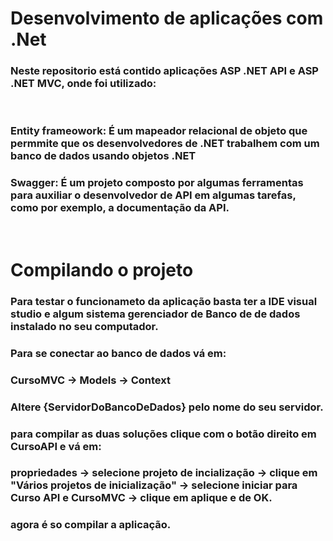 # Desenvolvimento de aplicações com .Net

### Neste repositorio está contido aplicações ASP .NET API e ASP .NET MVC, onde foi utilizado:
<br>

### Entity frameowork: É um mapeador relacional de objeto que permmite que os desenvolvedores de .NET trabalhem com um banco de dados usando objetos .NET

### Swagger: É um projeto composto por algumas ferramentas para auxiliar o desenvolvedor de API em algumas tarefas, como por exemplo, a documentação da API.
<br>

# Compilando o projeto
### Para testar o funcionameto da aplicação basta ter a IDE visual studio e algum sistema gerenciador de Banco de de dados instalado no seu computador.
### Para se conectar ao banco de dados vá em:
### CursoMVC -> Models -> Context
### Altere {ServidorDoBancoDeDados} pelo nome do seu servidor.
### para compilar as duas soluções clique com o botão direito em CursoAPI e vá em:
### propriedades -> selecione projeto de incialização -> clique em "Vários projetos de inicialização" -> selecione iniciar para Curso API e CursoMVC -> clique em aplique e de OK.
### agora é so compilar a aplicação.

